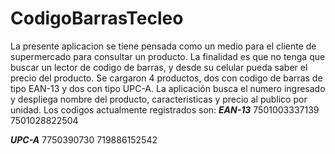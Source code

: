 CodigoBarrasTecleo
==================
La presente aplicacion se tiene pensada como un medio para el cliente de supermercado para consultar un producto.
La finalidad es que no tenga que buscar un lector de codigo de barras, y desde su celular pueda saber el precio del producto.
Se cargaron 4 productos, dos con codigo de barras de tipo EAN-13 y dos con tipo UPC-A.
La aplicación busca el numero ingresado y despliega nombre del producto, caracteristicas y precio al publico por unidad.
Los codigos actualmente registrados son:
***EAN-13***
7501003337139
7501028822504

***UPC-A***
7750390730
719886152542
